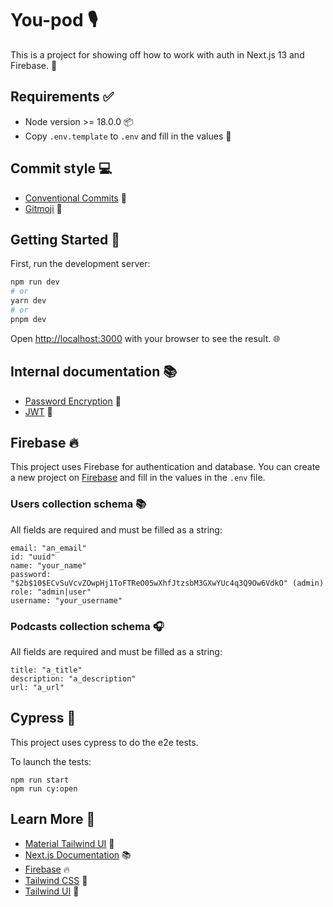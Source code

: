 # You-pod 🎙️

This is a project for showing off how to work with auth in Next.js 13 and Firebase. 🔐

## Requirements ✅

- Node version >= 18.0.0 📦
- Copy `.env.template` to `.env` and fill in the values 🔑

## Commit style 💻

- [Conventional Commits](https://www.conventionalcommits.org/en/v1.0.0/) 📝
- [Gitmoji](https://gitmoji.dev/) 🎨

## Getting Started 🚀

First, run the development server:

```bash
npm run dev
# or
yarn dev
# or
pnpm dev
```

Open [http://localhost:3000](http://localhost:3000) with your browser to see the result. 🌐

## Internal documentation 📚

- [Password Encryption](docs/password-encryption.md) 🔐
- [JWT](docs/jwt-flow.md) 🔑

## Firebase 🔥

This project uses Firebase for authentication and database. You can create a new project on [Firebase](https://firebase.google.com/) and fill in the values in the `.env` file.

### Users collection schema 📚

All fields are required and must be filled as a string:

```
email: "an_email"
id: "uuid"
name: "your_name"
password: "$2b$10$ECvSuVcvZOwpHj1ToFTReO05wXhfJtzsbM3GXwYUc4q3Q9Ow6VdkO" (admin)
role: "admin|user"
username: "your_username"
```

### Podcasts collection schema 🎧

All fields are required and must be filled as a string:

```
title: "a_title"
description: "a_description"
url: "a_url"
```

## Cypress 🧪

This project uses cypress to do the e2e tests.

To launch the tests:

```
npm run start
npm run cy:open
```

## Learn More 📖

- [Material Tailwind UI](https://material-tailwind.com/) 🎨
- [Next.js Documentation](https://nextjs.org/docs) 📚
- [Firebase](https://firebase.google.com/) 🔥
- [Tailwind CSS](https://tailwindcss.com/) 🌈
- [Tailwind UI](https://tailwindui.com/) 🎨

